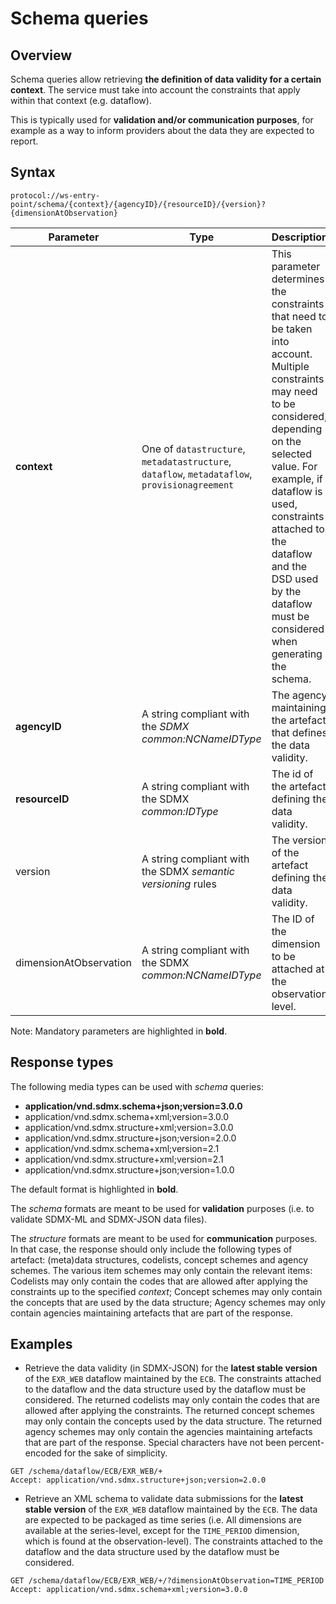# Schema queries

## Overview

Schema queries allow retrieving **the definition of data validity for a certain context**. The service must take into account the constraints that apply within that context (e.g. dataflow).

This is typically used for **validation and/or communication purposes**, for example as a way to inform providers about the data they are expected to report.

## Syntax

    protocol://ws-entry-point/schema/{context}/{agencyID}/{resourceID}/{version}?{dimensionAtObservation}

Parameter | Type | Description | Default
--- | --- | --- | ---
**context** | One of `datastructure`, `metadatastructure`, `dataflow`, `metadataflow`, `provisionagreement` | This parameter determines the constraints that need to be taken into account. Multiple constraints may need to be considered, depending on the selected value. For example, if dataflow is used, constraints attached to the dataflow and the DSD used by the dataflow must be considered when generating the schema. |
**agencyID** | A string compliant with the *SDMX common:NCNameIDType* | The agency maintaining the artefact that defines the data validity. |
**resourceID** | A string compliant with the SDMX *common:IDType* | The id of the artefact defining the data validity. |
version | A string compliant with the SDMX *semantic versioning* rules| The version of the artefact defining the data validity. | `~`
dimensionAtObservation | A string compliant with the SDMX *common:NCNameIDType* | The ID of the dimension to be attached at the observation level. |

Note: Mandatory parameters are highlighted in **bold**.

## Response types

The following media types can be used with _schema_ queries:

- **application/vnd.sdmx.schema+json;version=3.0.0**
- application/vnd.sdmx.schema+xml;version=3.0.0
- application/vnd.sdmx.structure+xml;version=3.0.0
- application/vnd.sdmx.structure+json;version=2.0.0
- application/vnd.sdmx.schema+xml;version=2.1
- application/vnd.sdmx.structure+xml;version=2.1
- application/vnd.sdmx.structure+json;version=1.0.0

The default format is highlighted in **bold**.

The _schema_ formats are meant to be used for **validation** purposes (i.e. to validate SDMX-ML and SDMX-JSON data files).

The _structure_ formats are meant to be used for **communication** purposes. In that case, the response should only include the following types of artefact: (meta)data structures, codelists, concept schemes and agency schemes. The various item schemes may only contain the relevant items: Codelists may only contain the codes that are allowed after applying the constraints up to the specified *context*; Concept schemes may only contain the concepts that are used by the data structure; Agency schemes may only contain agencies maintaining artefacts that are part of the response.

## Examples

- Retrieve the data validity (in SDMX-JSON) for the **latest stable version** of the `EXR_WEB` dataflow maintained by the `ECB`. The constraints attached to the dataflow and the data structure used by the dataflow must be considered. The returned codelists may only contain the codes that are allowed after applying the constraints. The returned concept schemes may only contain the concepts used by the data structure. The returned agency schemes may only contain the agencies maintaining artefacts that are part of the response. Special characters have not been percent-encoded for the sake of simplicity.

```
GET /schema/dataflow/ECB/EXR_WEB/+
Accept: application/vnd.sdmx.structure+json;version=2.0.0
```

- Retrieve an XML schema to validate data submissions for the **latest stable version** of the `EXR_WEB` dataflow maintained by the `ECB`. The data are expected to be packaged as time series (i.e. All dimensions are available at the series-level, except for the `TIME_PERIOD` dimension, which is found at the observation-level). The constraints attached to the dataflow and the data structure used by the dataflow must be considered.

```
GET /schema/dataflow/ECB/EXR_WEB/+/?dimensionAtObservation=TIME_PERIOD
Accept: application/vnd.sdmx.schema+xml;version=3.0.0
```
